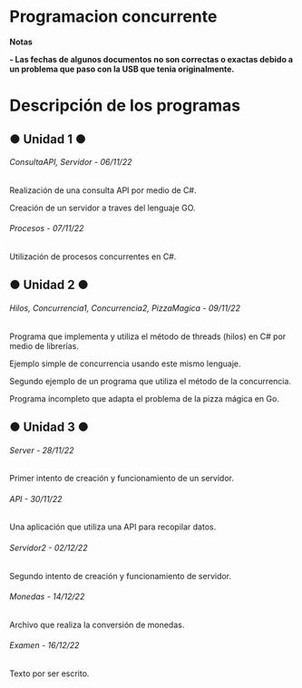 # Programacion concurrente

<!----Notas---->
**Notas**

**- Las fechas de algunos documentos no son correctas o exactas debido a un problema que paso con la USB que tenia originalmente.**
<!----Separador de las notas---->

<!----Directorio con descripción de los programas---->
# Descripción de los programas
## ● Unidad 1 ●
###### ConsultaAPI, Servidor - 06/11/22
Realización de una consulta API por medio de C#.

<!----Separador---->

Creación de un servidor a traves del lenguaje GO.

<!----Separador---->

###### Procesos - 07/11/22
Utilización de procesos concurrentes en C#.

<!----Separador---->

## ● Unidad 2 ●
###### Hilos, Concurrencia1, Concurrencia2, PizzaMagica - 09/11/22
Programa que implementa y utiliza el método de threads (hilos) en C# por medio de librerías.

<!----Separador---->

Ejemplo simple de concurrencia usando este mismo lenguaje.

<!----Separador---->

Segundo ejemplo de un programa que utiliza el método de la concurrencia.

<!----Separador---->

Programa incompleto que adapta el problema de la pizza mágica en Go.

<!----Separador---->

## ● Unidad 3 ●
###### Server - 28/11/22
Primer intento de creación y funcionamiento de un servidor.

<!----Separador---->

###### API - 30/11/22
Una aplicación que utiliza una API para recopilar datos.

<!----Separador---->

###### Servidor2 - 02/12/22
Segundo intento de creación y funcionamiento de servidor.

<!----Separador---->

###### Monedas - 14/12/22
Archivo que realiza la conversión de monedas.

<!----Separador---->

###### Examen - 16/12/22
Texto por ser escrito.

<!----Separador del directorio con descripción de los programas---->